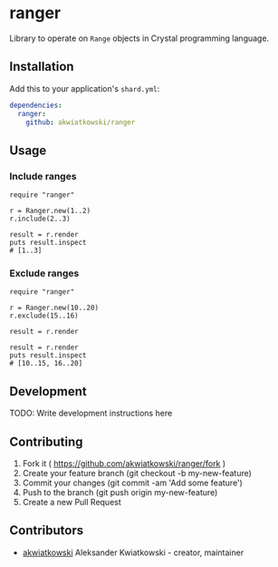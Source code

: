 # ranger

Library to operate on `Range` objects in Crystal programming language.

## Installation


Add this to your application's `shard.yml`:

```yaml
dependencies:
  ranger:
    github: akwiatkowski/ranger
```


## Usage

### Include ranges

```crystal
require "ranger"

r = Ranger.new(1..2)
r.include(2..3)

result = r.render
puts result.inspect
# [1..3]
```

### Exclude ranges

```crystal
require "ranger"

r = Ranger.new(10..20)
r.exclude(15..16)

result = r.render

result = r.render
puts result.inspect
# [10..15, 16..20]
```

## Development

TODO: Write development instructions here

## Contributing

1. Fork it ( https://github.com/akwiatkowski/ranger/fork )
2. Create your feature branch (git checkout -b my-new-feature)
3. Commit your changes (git commit -am 'Add some feature')
4. Push to the branch (git push origin my-new-feature)
5. Create a new Pull Request

## Contributors

- [akwiatkowski](https://github.com/akwiatkowski) Aleksander Kwiatkowski - creator, maintainer

